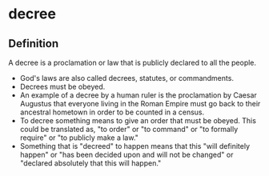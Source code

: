 # decree

## Definition

A decree is a proclamation or law that is publicly declared to all the people.

* God's laws are also called decrees, statutes, or commandments.
* Decrees must be obeyed.
* An example of a decree by a human ruler is the proclamation by Caesar Augustus that everyone living in the Roman Empire must go back to their ancestral hometown in order to be counted in a census.
* To decree something means to give an order that must be obeyed. This could be translated as, "to order" or "to command" or "to formally require" or "to publicly make a law."
* Something that is "decreed" to happen means that this "will definitely happen" or "has been decided upon and will not be changed" or "declared absolutely that this will happen."